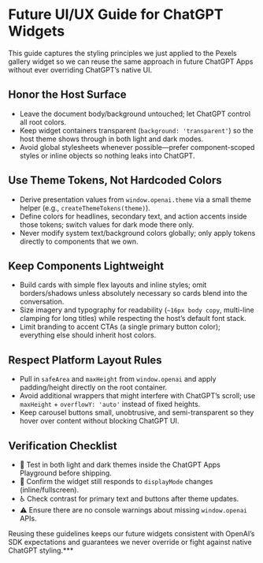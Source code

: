 # Future UI/UX Guide for ChatGPT Widgets

This guide captures the styling principles we just applied to the Pexels gallery widget so we can reuse the same approach in future ChatGPT Apps without ever overriding ChatGPT’s native UI.

## Honor the Host Surface
- Leave the document body/background untouched; let ChatGPT control all root colors.
- Keep widget containers transparent (`background: 'transparent'`) so the host theme shows through in both light and dark modes.
- Avoid global stylesheets whenever possible—prefer component-scoped styles or inline objects so nothing leaks into ChatGPT.

## Use Theme Tokens, Not Hardcoded Colors
- Derive presentation values from `window.openai.theme` via a small theme helper (e.g., `createThemeTokens(theme)`).
- Define colors for headlines, secondary text, and action accents inside those tokens; switch values for dark mode there only.
- Never modify system text/background colors globally; only apply tokens directly to components that we own.

## Keep Components Lightweight
- Build cards with simple flex layouts and inline styles; omit borders/shadows unless absolutely necessary so cards blend into the conversation.
- Size imagery and typography for readability (`~16px body copy`, multi-line clamping for long titles) while respecting the host’s default font stack.
- Limit branding to accent CTAs (a single primary button color); everything else should inherit host colors.

## Respect Platform Layout Rules
- Pull in `safeArea` and `maxHeight` from `window.openai` and apply padding/height directly on the root container.
- Avoid additional wrappers that might interfere with ChatGPT’s scroll; use `maxHeight` + `overflowY: 'auto'` instead of fixed heights.
- Keep carousel buttons small, unobtrusive, and semi-transparent so they hover over content without blocking ChatGPT UI.

## Verification Checklist
- 🔁 Test in both light and dark themes inside the ChatGPT Apps Playground before shipping.
- 🧭 Confirm the widget still responds to `displayMode` changes (inline/fullscreen).
- ♿ Check contrast for primary text and buttons after theme updates.
- ⚠️ Ensure there are no console warnings about missing `window.openai` APIs.

Reusing these guidelines keeps our future widgets consistent with OpenAI’s SDK expectations and guarantees we never override or fight against native ChatGPT styling.***
